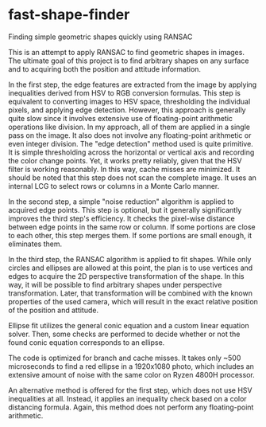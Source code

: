 # fast-shape-finder
Finding simple geometric shapes quickly using RANSAC

This is an attempt to apply RANSAC to find geometric shapes in images. The ultimate goal of this project is to find arbitrary shapes on any surface and to acquiring
both the position and attitude information.

In the first step, the edge features are extracted from the image by applying inequalities derived from HSV to RGB conversion formulas.
This step is equivalent to converting images to HSV space, thresholding the individual pixels, and applying edge detection.
However, this approach is generally quite slow since it involves extensive use of floating-point arithmetic operations like division.
In my approach, all of them are applied in a single pass on the image. It also does not involve any floating-point arithmetic or even integer division.
The "edge detection" method used is quite primitive. It is simple thresholding across the horizontal or
vertical axis and recording the color change points.
Yet, it works pretty reliably, given that the HSV filter is working reasonably. In this way, cache misses are minimized. It should be noted that this step does not
scan the complete image. It uses an internal LCG to select rows or columns in a Monte Carlo manner.

In the second step, a simple "noise reduction" algorithm is applied to acquired edge points. This step is optional, but it generally significantly improves the third step's efficiency. It checks the pixel-wise distance between edge points in the same row or column. If some portions
are close to each other, this step merges them. If some portions are small enough, it eliminates them.

In the third step, the RANSAC algorithm is applied to fit shapes. While only circles and ellipses are allowed at this point, the plan is
to use vertices and edges to acquire the 2D perspective transformation of the shape. In this way, it will be possible to find arbitrary shapes 
under perspective transformation. Later, that transformation will be combined with the known properties of the used camera, which will result in
the exact relative position of the position and attitude.

Ellipse fit utilizes the general conic equation and a custom linear equation solver. Then, some checks are performed to decide whether or not
the found conic equation corresponds to an ellipse.

The code is optimized for branch and cache misses. It takes only ~500 microseconds to find a red ellipse in a 1920x1080 photo, which includes
an extensive amount of noise with the same color on Ryzen 4800H processor.

An alternative method is offered for the first step, which does not use HSV inequalities at all. Instead, it applies an inequality check based on a color
distancing formula. Again, this method does not perform any floating-point arithmetic.
